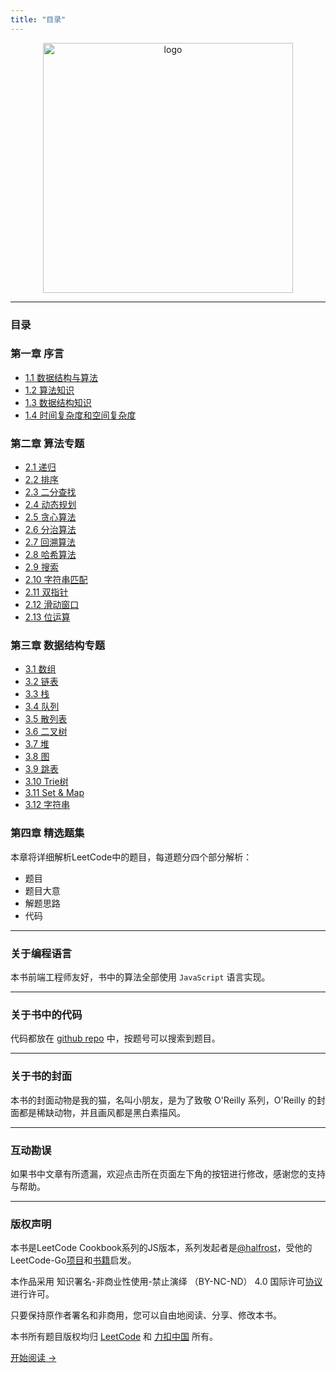 ```yaml
---
title: "目录"
---
```


<p align="center">
  <img src="http://mat1.gtimg.com/www/js/news/leetcode-js-logo.png" alt="logo" height="400"/>
</p>

---

### 目录

### 第一章 序言
- [1.1 数据结构与算法](./outline/0_table)
- [1.2 算法知识](./outline/1_algorithm)
- [1.3 数据结构知识](./outline/2_data_structure)
- [1.4 时间复杂度和空间复杂度](./outline/3_complexity.md)

### 第二章 算法专题
- [2.1 递归](./algorithm/0_recursion.md)
- [2.2 排序](./algorithm/1_sort.md)
- [2.3 二分查找](./algorithm/2_binary_search.md)
- [2.4 动态规划](./algorithm/3_dynamic_programming.md)
- [2.5 贪心算法](./algorithm/4_greed.md)
- [2.6 分治算法](./algorithm/5_divide_conquer.md)
- [2.7 回溯算法](./algorithm/6_backtracking.md)
- [2.8 哈希算法](./algorithm/7_hash.md)
- [2.9 搜索](./algorithm/8_search.md)
- [2.10 字符串匹配](./algorithm/9_string_match.md)
- [2.11 双指针](./algorithm/10_two_pointer.md)
- [2.12 滑动窗口](./algorithm/11_slide_window.md)
- [2.13 位运算](./algorithm/12_bit.md)
  
### 第三章 数据结构专题
- [3.1 数组](./ds/0_array)
- [3.2 链表](./ds/1_linked_list.md)
- [3.3 栈](./ds/2_stack.md)
- [3.4 队列](./ds/3_queue.md)
- [3.5 散列表](./ds/4_hash_table.md)
- [3.6 二叉树](./ds/5_binary_tree.md)
- [3.7 堆](./ds/6_heap.md)
- [3.8 图](./ds/7_graph.md)
- [3.9 跳表](./ds/8_skip_list.md)
- [3.10 Trie树](./ds/9_trie.md)
- [3.11 Set & Map](./ds/10_set_map.md)
- [3.12 字符串](./ds/11_string.md)


### 第四章 精选题集

本章将详细解析LeetCode中的题目，每道题分四个部分解析：
- 题目
- 题目大意
- 解题思路
- 代码


---

### 关于编程语言

本书前端工程师友好，书中的算法全部使用 `JavaScript` 语言实现。

---

### 关于书中的代码

代码都放在 [github repo](https://github.com/2xiao/fe) 中，按题号可以搜索到题目。

---

### 关于书的封面

本书的封面动物是我的猫，名叫小朋友，是为了致敬 O'Reilly 系列，O'Reilly 的封面都是稀缺动物，并且画风都是黑白素描风。

---

### 互动勘误

如果书中文章有所遗漏，欢迎点击所在页面左下角的按钮进行修改，感谢您的支持与帮助。

---

### 版权声明

本书是LeetCode Cookbook系列的JS版本，系列发起者是[@halfrost](https://github.com/halfrost)，受他的LeetCode-Go[项目](https://github.com/halfrost/LeetCode-Go)和[书籍](https://books.halfrost.com/leetcode/)启发。

本作品采用 知识署名-非商业性使用-禁止演绎 （BY-NC-ND） 4.0 国际许可[协议](https://creativecommons.org/licenses/by-nc-nd/4.0/legalcode.zh-Hans) 进行许可。

只要保持原作者署名和非商用，您可以自由地阅读、分享、修改本书。

本书所有题目版权均归 [LeetCode](https://leetcode.com/) 和 [力扣中国](https://leetcode-cn.com/) 所有。

[开始阅读 ->](./outline/0_table)
